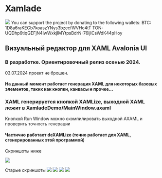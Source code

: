 # Xamlade

![](https://i.postimg.cc/CxntPGB6/Xamlade2.png)
You can support the project by donating to the following wallets:
BTC: 1D8a6raKEGb7koaszYNys3bzecfWVHc4tT
TON: UQDhp6tiqGEFjN4lwWxkjIMYtpsBdrN-76ijICsWdK44pHoy

## Визуальный редактор для XAML Avalonia UI 
### В разработке. Ориентировочный релиз осенью 2024. 
03.07.2024 проект не брошен.
#### На данный момент работает генерация XAML для некоторых базовых элементов, таких как кнопки, канвасы и прочее...
### XAML генерируется кнопкой XAMLize, выходной XAML лежит в XamladeDemo/MainWindow.axaml
Кнопкой Run Window можно скомпилировать выходной AXAML и проверить точность генерации

#### Частично работает deXAMLize (точно работает для XAML, сгенерированных этой программой)

Скриншоты ниже

![](https://imgur.com/xLveMN0.png)

Старые скриншоты
![](https://i.postimg.cc/sftL05Fn/photo-2023-11-07-03-11-56.jpg)
![](https://i.postimg.cc/sfB8cwLQ/photo-2023-11-07-03-11-58.jpg)
![](https://i.postimg.cc/yYcGqWs7/2023-11-07-03-11-38.png)
![](https://i.postimg.cc/Tw35LQFh/2023-11-13-14-18-12.png)
